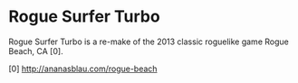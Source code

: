 Rogue Surfer Turbo
==================


Rogue Surfer Turbo is a re-make of the 2013 classic roguelike game
Rogue Beach, CA [0].



[0] http://ananasblau.com/rogue-beach

